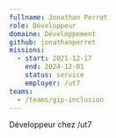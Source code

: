 ```yaml
---
fullname: Jonathan Perret
role: Développeur
domaine: Développement
github: jonathanperret
missions:
  - start: 2021-12-17
    end: 2024-12-01
    status: service
    employer: /ut7
teams:
  - /teams/gip-inclusion
---
```

Développeur chez /ut7
